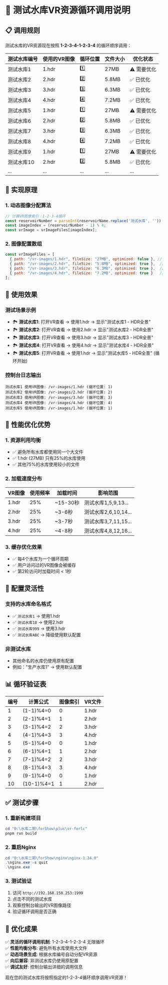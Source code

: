 # 🔄 测试水库VR资源循环调用说明

## 📋 调用规则

测试水库的VR资源现在按照 **1-2-3-4-1-2-3-4** 的循环顺序调用：

| 测试水库编号 | 使用的VR图像 | 循环位置 | 文件大小 | 优化状态 |
|-------------|-------------|----------|----------|----------|
| 测试水库1   | 1.hdr       | 1️⃣      | 27MB     | ⚠️ 需要优化 |
| 测试水库2   | 2.hdr       | 2️⃣      | 5.8MB    | ✅ 已优化 |
| 测试水库3   | 3.hdr       | 3️⃣      | 6.3MB    | ✅ 已优化 |
| 测试水库4   | 4.hdr       | 4️⃣      | 7.2MB    | ✅ 已优化 |
| 测试水库5   | 1.hdr       | 1️⃣      | 27MB     | ⚠️ 需要优化 |
| 测试水库6   | 2.hdr       | 2️⃣      | 5.8MB    | ✅ 已优化 |
| 测试水库7   | 3.hdr       | 3️⃣      | 6.3MB    | ✅ 已优化 |
| 测试水库8   | 4.hdr       | 4️⃣      | 7.2MB    | ✅ 已优化 |
| 测试水库9   | 1.hdr       | 1️⃣      | 27MB     | ⚠️ 需要优化 |
| 测试水库10  | 2.hdr       | 2️⃣      | 5.8MB    | ✅ 已优化 |
| ...         | ...         | ...      | ...      | ... |

## 🔧 实现原理

### 1. **动态图像分配算法**
```javascript
// 计算VR图像索引：1-2-3-4循环
const reservoirNumber = parseInt(reservoirName.replace('测试水库', '')) || 1;
const imageIndex = (reservoirNumber - 1) % 4;
const vrImage = vrImageFiles[imageIndex];
```

### 2. **图像配置数组**
```javascript
const vrImageFiles = [
  { path: "/vr-images/1.hdr", fileSize: "27MB", optimized: false }, // 索引0 = 测试水库1,5,9...
  { path: "/vr-images/2.hdr", fileSize: "5.8MB", optimized: true },  // 索引1 = 测试水库2,6,10...
  { path: "/vr-images/3.hdr", fileSize: "6.3MB", optimized: true },  // 索引2 = 测试水库3,7,11...
  { path: "/vr-images/4.hdr", fileSize: "7.2MB", optimized: true }   // 索引3 = 测试水库4,8,12...
];
```

## 🎯 使用效果

### **测试场景示例**
- 🏞️ **测试水库1**: 打开VR查看 → 使用1.hdr → 显示"测试水库1 - HDR全景"
- 🏞️ **测试水库2**: 打开VR查看 → 使用2.hdr → 显示"测试水库2 - HDR全景"  
- 🏞️ **测试水库3**: 打开VR查看 → 使用3.hdr → 显示"测试水库3 - HDR全景"
- 🏞️ **测试水库4**: 打开VR查看 → 使用4.hdr → 显示"测试水库4 - HDR全景"
- 🏞️ **测试水库5**: 打开VR查看 → 使用1.hdr → 显示"测试水库5 - HDR全景" (循环开始)

### **控制台日志输出**
```
测试水库1 使用VR图像: /vr-images/1.hdr (循环位置: 1)
测试水库2 使用VR图像: /vr-images/2.hdr (循环位置: 2)
测试水库3 使用VR图像: /vr-images/3.hdr (循环位置: 3)
测试水库4 使用VR图像: /vr-images/4.hdr (循环位置: 4)
测试水库5 使用VR图像: /vr-images/1.hdr (循环位置: 1)
```

## 🚀 性能优化优势

### **1. 资源利用均衡**
- ✅ 避免所有水库都使用同一个大文件
- ✅ 1.hdr (27MB) 只有25%的水库使用
- ✅ 其他75%的水库使用较小的文件

### **2. 加载速度分布**
| VR图像 | 使用频率 | 加载时间 | 影响范围 |
|--------|----------|----------|----------|
| 1.hdr  | 25%      | ~15-30秒 | 测试水库1,5,9,13... |
| 2.hdr  | 25%      | ~3-6秒   | 测试水库2,6,10,14... |
| 3.hdr  | 25%      | ~3-7秒   | 测试水库3,7,11,15... |
| 4.hdr  | 25%      | ~4-8秒   | 测试水库4,8,12,16... |

### **3. 缓存优化效果**
- ✅ 每4个水库为一个循环周期
- ✅ 用户访问过的VR图像会被缓存
- ✅ 第2轮访问时加载时间 < 1秒

## 🔧 配置灵活性

### **支持的水库命名格式**
- ✅ `测试水库1` → 使用1.hdr
- ✅ `测试水库10` → 使用2.hdr
- ✅ `测试水库999` → 使用3.hdr
- ✅ `测试水库ABC` → 降级使用默认配置

### **非测试水库**
- 其他命名的水库仍使用原有配置
- 例如："生产水库1" → 使用默认配置

## 📊 循环验证表

| 编号 | 计算公式 | 图像索引 | VR文件 |
|------|----------|----------|--------|
| 1    | (1-1)%4=0 | 0 | 1.hdr |
| 2    | (2-1)%4=1 | 1 | 2.hdr |
| 3    | (3-1)%4=2 | 2 | 3.hdr |
| 4    | (4-1)%4=3 | 3 | 4.hdr |
| 5    | (5-1)%4=0 | 0 | 1.hdr |
| 6    | (6-1)%4=1 | 1 | 2.hdr |
| 7    | (7-1)%4=2 | 2 | 3.hdr |
| 8    | (8-1)%4=3 | 3 | 4.hdr |
| 9    | (9-1)%4=0 | 0 | 1.hdr |
| 10   | (10-1)%4=1 | 1 | 2.hdr |

## ✅ 测试步骤

### **1. 重新构建项目**
```powershell
cd "D:\水库二期\forShow\plus\vr-forlc"
pnpm run build
```

### **2. 重启Nginx**
```powershell
cd "D:\水库二期\forShow\nginx\nginx-1.24.0"
.\nginx.exe -s quit
.\nginx.exe
```

### **3. 测试验证**
1. 访问 `http://192.168.150.253:1999`
2. 点击不同的测试水库
3. 观察控制台输出的VR图像路径
4. 验证循环调用是否正确

## 🎉 优化成果

✅ **灵活的循环调用机制**: 1-2-3-4-1-2-3-4 无限循环  
✅ **性能均衡分布**: 避免所有水库使用大文件  
✅ **动态场景生成**: 根据水库编号自动分配VR资源  
✅ **向后兼容**: 非测试水库仍使用原配置  
✅ **调试友好**: 控制台输出详细的调用信息  

现在您的测试水库将按照指定的1-2-3-4循环顺序调用VR资源！ 